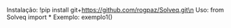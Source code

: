 Instalação: !pip install git+https://github.com/rogpaz/Solveq.git\n
Uso: from Solveq import *
Exemplo: exemplo1()

